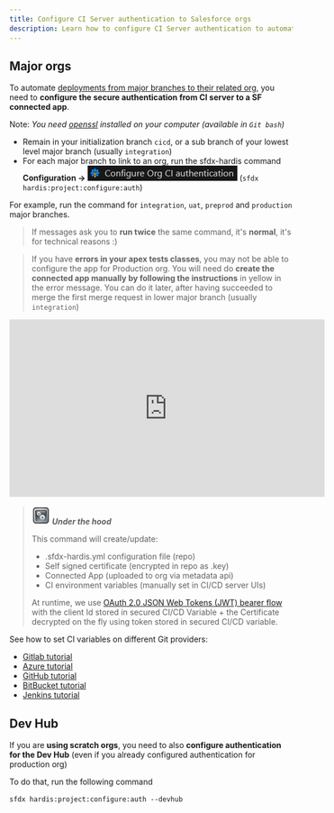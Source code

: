 ```yaml
---
title: Configure CI Server authentication to Salesforce orgs
description: Learn how to configure CI Server authentication to automate deployments
---
```

<!-- markdownlint-disable MD013 -->

## Major orgs

To automate [deployments from major branches to their related org](salesforce-ci-cd-deploy-major-branches.md), you need to **configure the secure authentication from CI server to a SF connected app**.

Note: _You need [openssl](https://www.openssl.org/) installed on your computer (available in `Git bash`)_

- Remain in your initialization branch `cicd`, or a sub branch of your lowest level major branch (usually `integration`)
- For each major branch to link to an org, run the sfdx-hardis command **Configuration ->** ![Configure Org CI Authentication](assets/images/btn-configure-ci-auth.jpg) (`sfdx hardis:project:configure:auth`)

For example, run the command for `integration`, `uat`, `preprod` and `production` major branches.

> If messages ask you to **run twice** the same command, it's **normal**, it's for technical reasons :)

> If you have **errors in your apex tests classes**, you may not be able to configure the app for Production org.
> You will need do **create the connected app manually by following the instructions** in yellow in the error message.
> You can do it later, after having succeeded to merge the first merge request in lower major branch (usually `integration`)

<div style="text-align:center"><iframe width="560" height="315" src="https://www.youtube.com/embed/OzREUu5utVI" title="YouTube video player" frameborder="0" allow="accelerometer; autoplay; clipboard-write; encrypted-media; gyroscope; picture-in-picture" allowfullscreen></iframe></div>

> ![Under the hood](assets/images/engine.png) **_Under the hood_**
>
> This command will create/update:
>
> - .sfdx-hardis.yml configuration file (repo)
> - Self signed certificate (encrypted in repo as .key)
> - Connected App (uploaded to org via metadata api)
> - CI environment variables (manually set in CI/CD server UIs)
>
> At runtime, we use [OAuth 2.0 JSON Web Tokens (JWT) bearer flow](https://developer.salesforce.com/docs/atlas.en-us.sfdx_dev.meta/sfdx_dev/sfdx_dev_auth_jwt_flow.htm) with the client Id stored in secured CI/CD Variable + the Certificate decrypted on the fly using token stored in secured CI/CD variable.

See how to set CI variables on different Git providers:

- [Gitlab tutorial](salesforce-ci-cd-setup-auth-gitlab.md)
- [Azure tutorial](salesforce-ci-cd-setup-auth-azure.md)
- [GitHub tutorial](salesforce-ci-cd-setup-auth-github.md)
- [BitBucket tutorial](salesforce-ci-cd-setup-auth-bitbucket.md)
- [Jenkins tutorial](salesforce-ci-cd-setup-auth-jenkins.md)

## Dev Hub

If you are **using scratch orgs**, you need to also **configure authentication for the Dev Hub** (even if you already configured authentication for production org)

To do that, run the following command

```shell
sfdx hardis:project:configure:auth --devhub
```


